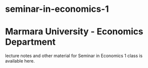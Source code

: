 # seminar-in-economics-1
# Marmara University - Economics Department
lecture notes and other material for Seminar in Economics 1 class is available here.
